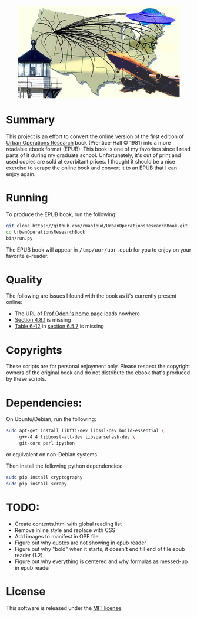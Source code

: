 <div style="text-align:center">

![UOR Map](https://raw.githubusercontent.com/rmahfoud/UrbanOperationsResearchBook/master/map3.jpg)

</div>

# Summary

This project is an effort to convert the online version of the first edition of [Urban Operations Research](http://web.mit.edu/urban_or_book/www/book/) book (Prentice-Hall © 1981) into a more readable ebook format (EPUB). This book is one of my favorites since I read parts of it during my graduate school. Unfortunately, it's out of print and used copies are sold at exorbitant prices. I thought it should be a nice exercise to scrape the online book and convert it to an EPUB that I can enjoy again.

# Running

To produce the EPUB book, run the following: 

```bash
git clone https://github.com/rmahfoud/UrbanOperationsResearchBook.git
cd UrbanOperationsResearchBook
bin/run.py
```

The EPUB book will appear in <tt>/tmp/uor/uor.epub</tt> for you to enjoy on your favorite e-reader.

# Quality

The following are issues I found with the book as it's currently present online:

- The URL of [Prof Odoni's home page](http://web.mit.edu/orc/www/faculty/odoni.html) leads nowhere
- [Section 4.8.1](http://web.mit.edu/urban_or_book/www/book/chapter4/4.8.1.html) is missing
- [Table 6-12](http://web.mit.edu/urban_or_book/www/book/chapter6/images6/Table6-12.gif) in [section 6.5.7](http://web.mit.edu/urban_or_book/www/book/chapter6/6.5.7.html) is missing 

# Copyrights

These scripts are for personal enjoyment only. Please respect the copyright owners of the original book and do not distribute the ebook that's produced by these scripts.

# Dependencies:

On Ubuntu/Debian, run the following:
```bash
sudo apt-get install libffi-dev libssl-dev build-essential \
     g++-4.4 libboost-all-dev libsparsehash-dev \
     git-core perl ipython
```

or equivalent on non-Debian systems. 

Then install the following python dependencies:

```bash
sudo pip install cryptography
sudo pip install scrapy
```

# TODO:

- Create contents.html with global reading list
- Remove inline style and replace with CSS
- Add images to manifest in OPF file
- Figure out why quotes are not showing in epub reader 
- Figure out why "bold" when it starts, it doesn't end till end of file epub reader (1.2)
- Figure out why everything is centered and why formulas as messed-up in epub reader 

# License

This software is released under the [MIT license](https://opensource.org/licenses/MIT).
